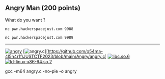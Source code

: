 Angry Man (200 points)
----------------------------------------
What do you want ? 

`nc pwn.hackerspacejust.com 9988`

`nc pwn.hackerspacejust.com 9989`

----------------------------------------

[![angry][1]][1_url]
[![angry.c][2]][https://github.com/o54ma-4l5h4r1f/JUSTCTF2023/blob/main/Angry/angry.c]
[![libc.so.6][3]][3]
[![ld-linux-x86-64.so.2][4]][4]

[1]: https://img.shields.io/badge/-angry-blue?style=for-the-badge&logo=?link=https://github.com/o54ma-4l5h4r1f/JUSTCTF2023/raw/main/Angry/angry
[2]: https://img.shields.io/badge/-angry.c-blue?style=for-the-badge&logo=
[3]: https://img.shields.io/badge/-libc.so.6-blue?style=for-the-badge&logo=
[4]: https://img.shields.io/badge/-ld--linux--x86--64.so.2-blue?style=for-the-badge&logo=

gcc -m64 angry.c -no-pie -o angry

[1_url]: https://github.com/o54ma-4l5h4r1f/JUSTCTF2023/blob/main/Angry/angry
